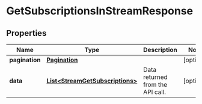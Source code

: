

# GetSubscriptionsInStreamResponse


## Properties

| Name | Type | Description | Notes |
|------------ | ------------- | ------------- | -------------|
|**pagination** | [**Pagination**](Pagination.md) |  |  [optional] |
|**data** | [**List&lt;StreamGetSubscriptions&gt;**](StreamGetSubscriptions.md) | Data returned from the API call. |  [optional] |



